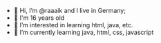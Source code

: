 - 👋 Hi, I’m @raaaik and I live in Germany;
- 📆 I'm 16 years old
- 👀 I’m interested in learning html, java, etc.
- 🌱 I’m currently learning java, html, css, javascript

<!---
raaaik/raaaik is a ✨ special ✨ repository because its `README.md` (this file) appears on your GitHub profile.
You can click the Preview link to take a look at your changes.
--->
